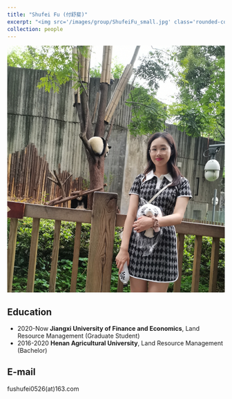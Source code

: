 ```yaml
---
title: "Shufei Fu (付舒斐)"
excerpt: "<img src='/images/group/ShufeiFu_small.jpg' class='rounded-corners'><br/>Graduate Student (2020)"
collection: people
---
```

<img src='/images/group/ShufeiFu.jpg' class='rounded-corners'>

## Education
* 2020-Now **Jiangxi University of Finance and Economics**, Land Resource Management (Graduate Student)
* 2016-2020 **Henan Agricultural University**, Land Resource Management (Bachelor)

## E-mail
fushufei0526(at)163.com

